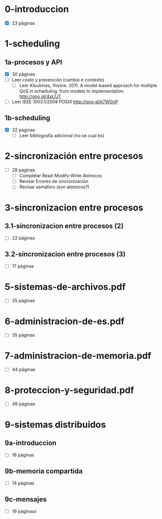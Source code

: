 # 0-introduccion
- [x] 23 páginas

# 1-scheduling
## 1a-procesos y API
- [x] 30 páginas
- [ ] Leer costo y prevención (cambio e contexto)
    - [ ] Leer Kloukinas, Yovine. 2011. A model-based approach for multiple QoS in scheduling: from models to implementation. http://goo.gl/4xL1JT
- [ ] Leer IEEE 1003.1/2008 POSIX http://goo.gl/k7WGnP
## 1b-scheduling
- [x] 32 páginas
	- [ ] Leer bibliografía adicional (no se cual es)

# 2-sincronización entre procesos
- [ ] 28 páginas
	- [ ] Completar Read-Modify-Write Atómicos
	- [ ] Revisar Errores de sincronización
	- [ ] Revisar semáforo (son atómicos?)

# 3-sincronizacion entre procesos
## 3.1-sincronizacion entre procesos (2)
- [ ] 22 páginas
## 3.2-sincronizacion entre procesos (3)
- [ ] 17 páginas

# 5-sistemas-de-archivos.pdf
- [ ] 35 páginas

# 6-administracion-de-es.pdf
- [ ] 35 páginas

# 7-administracion-de-memoria.pdf
- [ ] 44 páginas

# 8-proteccion-y-seguridad.pdf
- [ ] 49 páginas

# 9-sistemas distribuidos
## 9a-introduccion
- [ ] 16 páginas
## 9b-memoria compartida
- [ ] 14 páginas
## 9c-mensajes
- [ ] 19 páginasx